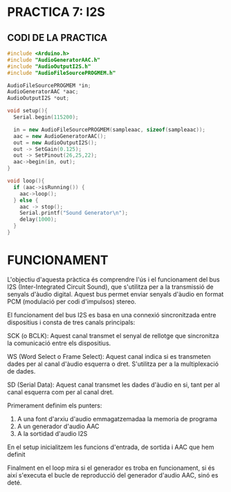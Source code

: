 # PRACTICA 7: I2S

## CODI DE LA PRACTICA

```cpp
#include <Arduino.h>
#include "AudioGeneratorAAC.h"
#include "AudioOutputI2S.h"
#include "AudioFileSourcePROGMEM.h"

AudioFileSourcePROGMEM *in;
AudioGeneratorAAC *aac;
AudioOutputI2S *out;

void setup(){
  Serial.begin(115200);

  in = new AudioFileSourcePROGMEM(sampleaac, sizeof(sampleaac));
  aac = new AudioGeneratorAAC();
  out = new AudioOutputI2S();
  out -> SetGain(0.125);
  out -> SetPinout(26,25,22);
  aac->begin(in, out);
}

void loop(){
  if (aac->isRunning()) {
    aac->loop();
  } else {
    aac -> stop();
    Serial.printf("Sound Generator\n");
    delay(1000);
  }
}

```

# FUNCIONAMENT 

L'objectiu d'aquesta pràctica és comprendre l'ús i el funcionament del bus I2S (Inter-Integrated Circuit Sound), que s'utilitza per a la transmissió de senyals d'àudio digital. Aquest bus permet enviar senyals d'àudio en format PCM (modulació per codi d'impulsos) stereo.

El funcionament del bus I2S es basa en una connexió sincronitzada entre dispositius i consta de tres canals principals:

SCK (o BCLK): Aquest canal transmet el senyal de rellotge que sincronitza la comunicació entre els dispositius.

WS (Word Select o Frame Select): Aquest canal indica si es transmeten dades per al canal d'àudio esquerra o dret. S'utilitza per a la multiplexació de dades.

SD (Serial Data): Aquest canal transmet les dades d'àudio en si, tant per al canal esquerra com per al canal dret.

Primerament definim els punters:
1. A una font d'arxiu d'audio emmagatzemadaa la memoria de programa
2. A un generador d'audio AAC
3. A la sortidad d'audio I2S

En el setup inicialitzem les funcions d'entrada, de sortida i AAC que hem definit 

Finalment en el loop mira si el generador es troba en funcionament, si és així s'executa el bucle de reproducció del generador d'audio AAC, sinó es deté. 
